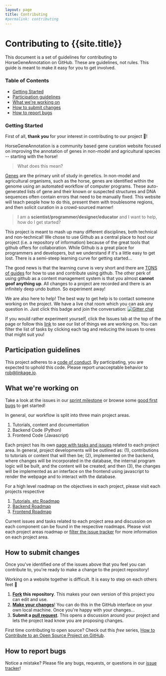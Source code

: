 ```yaml
---
layout: page
title: Contributing
#permalink: contributing
---
```


# Contributing to {{site.title}}
This document is a set of guidelines for contributing to HorseGeneAnnotation on GitHub. 
These are guidelines, not rules. This guide is meant to make it easy for you to get involved.

### Table of Contents
* [Getting Started](#getting-started)
* [Participation guidelines](#participation-guidelines)
* [What we're working on](#what-were-working-on)
* [How to submit changes](#how-to-submit-changes)
* [How to report bugs](#how-to-report-bugs)

### Getting Started
First of all, **thank you** for your interest in contributing to our project :tada:! 

HorseGeneAnnotation is a community based gene curation website focused on improving the annotation of genes
in non-model and agricultural species -- starting with the horse!

> What does this mean?

[Genes](https://en.wikipedia.org/wiki/Gene) are the primary 
unit of study in genetics. In non-model and agricultural organisms, such as the
horse, genes are identified within the genome using an automated workflow of
computer programs. These auto-generated lists of gene and their known or
suspected structures and DNA sequences often contain errors that need to be
manually fixed. This website will teach people how to do this, present them
with troublesome regions, and then solicit curation in a crowd-sourced manner!

> I am a **scientist/programmer/designer/educator** and I want to help, how do I get started?

This project is meant to mash up many different disciplines, both technical and non-technical! We chose to 
use Github as a central place to host our project (i.e. a repository of information) because of the great 
tools that github offers for collaboration. While Github is a great place for programmers and developers, 
but we understand if it's a little easy to get lost. There is a semi-steep learning curve for getting started...

The good news is that the learning curve is very short and there are [TONS of guides](https://guides.github.com/) 
for how to use and contribute using github. The other perk of using github as a content management system is that
you almost **cannot goof anything up**. All changes to a project are recorded and there is an infinitely deep undo
button. So experiment away!

We are also here to help! The best way to get help is to contact someone
working on the project. We have a live chat room which you can ask any question
in. Just click this badge and join the conversation: [![Gitter chat](https://badges.gitter.im/gitterHQ/gitter.png)](https://gitter.im/HorseGeneAnnotation)

If you would rather experiment yourself, click the Issues tab at the top of the page or follow this [link](https://github.com/UMN-EGGL/HorseGeneAnnotation/issues) to see our list of things we are working on. You can filter the list of tasks by clicking each tag and reducing the issues to ones that might suit you!


## Participation guidelines
This project adheres to a [code of conduct](CODE_OF_CONDUCT.md). By participating, you
are expected to uphold this code. Please report unacceptable behavior to
<rob@linkage.io>.

## What we're working on
Take a look at the issues in our [sprint milestone](https://github.com/UMN-EGGL/HorseGeneAnnotation/milestone/1) or browse some [good first bugs](https://github.com/UMN-EGGL/HorseGeneAnnotation/labels/good%20first%20issue) to get started!

In general, our workflow is split into three main project areas.
1. Tutorials, content and documentation
1. Backend Code (Python)
1. Frontend Code (Javascript)

Each project has its own [page with tasks and issues](https://github.com/UMN-EGGL/HorseGeneAnnotation/projects) related 
to each project area. In general, project developments will be outlined as: (1), contributions to tutorials or content
that will then be; (2), implemented on the backend, where changes will be incorporated in the database, the internal program 
logic will be built, and the content will be created; and then (3), the changes will be implemented as an interface on the frontend
using javascript to render the webpage and to interact with the database.

For a high level roadmap on the objectives in each project, please visit each projects respective 
1. [Tutorials, etc Roadmap](https://github.com/UMN-EGGL/HorseGeneAnnotation/issues/3)
1. [Backend Roadmap](https://github.com/UMN-EGGL/HorseGeneAnnotation/issues/4)
1. [Frontend Roadmap](https://github.com/UMN-EGGL/HorseGeneAnnotation/issues/5)

Current issues and tasks related to each project area and discussion on each component can be found in the respective roadmaps.
Please visit each project areas roadmap or [filter the issue tracker](https://github.com/UMN-EGGL/HorseGeneAnnotation/issues?q=is%3Aissue+is%3Aopen+label%3ARoadmap) for more information on each project area.


## How to submit changes
Once you've identified one of the issues above that you feel you can contribute to, you're ready to make a change to the project repository!

Working on a website together is difficult. It is easy to step on each others feet :feet:
 
1. **[Fork](https://help.github.com/articles/fork-a-repo/) this repository**. This makes your own version of this project you can edit and use.
1. **[Make your changes](https://guides.github.com/activities/forking/#making-changes)**! You can do this in the GitHub interface on your own local machine. Once you're happy with your changes...
1. **Submit a [pull request](https://help.github.com/articles/proposing-changes-to-a-project-with-pull-requests/)**. This opens a discussion around your project and lets the project lead know you are proposing changes.

First time contributing to open source? Check out this *free* series, [How to Contribute to an Open Source Project on GitHub](https://egghead.io/series/how-to-contribute-to-an-open-source-project-on-github).

## How to report bugs

<!-- Ask your contributors to stay on the lookout for can any potential issue that might cause problems for the project. These could be problems in code (if you’re creating software), content omissions or copy errors (if you’re creating a learning resource), or any issues with the functionality or design of your project. 
Most projects invite all contributors to report bugs, so "debugging" or fixing problems happens quickly and with the input of the community. Take a look at [Atom's example](https://github.com/atom/atom/blob/master/CONTRIBUTING.md#reporting-bugs) for how to teach people to report bugs to your project. -->

Notice a mistake? Please file any bugs, requests, or questions in our [issue tracker](https://github.com/UMN-EGGL/HorseGeneAnnotation/issues)!

<!-- // maybe add  this back when I can figure out gitter ..
## Communication channels

Do you have a chat room or email list you use to discuss this project? List them all here! Provide clear contact info, and outline the process for getting in touch, for anyone with questions.
-->
